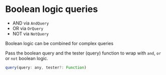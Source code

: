 # Boolean logic queries

* AND via `AndQuery`
* OR via `OrQuery`
* NOT via `NotQuery`

Boolean logic can be combined for complex queries

Pass the boolean query and the tester (query) function to wrap with `and`, `or` or `not` boolean logic.

```js
query(query: any, tester?: Function)
```

